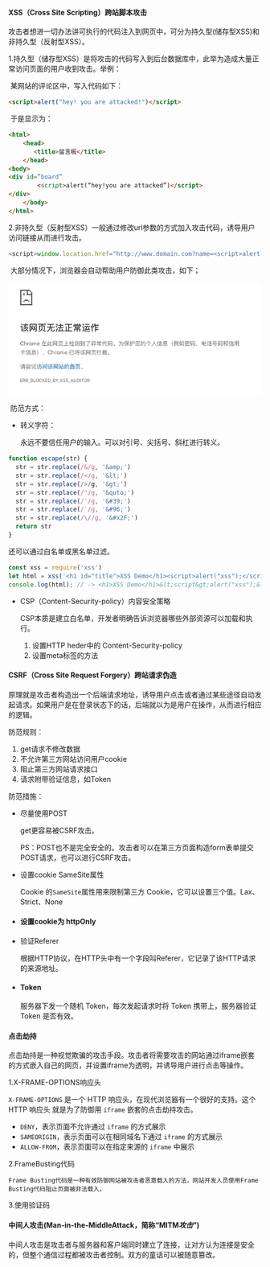 #### XSS（Cross Site Scripting）跨站脚本攻击

攻击者想进一切办法讲可执行的代码注入到网页中，可分为持久型(储存型XSS)和非持久型（反射型XSS）。

1.持久型（储存型XSS）是将攻击的代码写入到后台数据库中，此举为造成大量正常访问页面的用户收到攻击。举例：

​	某网站的评论区中，写入代码如下：

```html
<script>alert("hey! you are attacked!")</script>
```

​	于是显示为：

```html
<html>
    <head>
       <title>留言板</title>
    </head>
<body>
<div id=”board” 
        <script>alert(“hey!you are attacked”)</script>
</div>     
    </body>
</html>
```

2.非持久型（反射型XSS）一般通过修改url参数的方式加入攻击代码，诱导用户访问链接从而进行攻击。

```js
<script>window.location.href="http://www.domain.com?name=<script>alert(1)</script>";</script>
```

​	大部分情况下，浏览器会自动帮助用户防御此类攻击，如下；

![image-20210316155028826](%E5%AE%89%E5%85%A8%E9%98%B2%E8%8C%83.assets/image-20210316155028826.png)



​		防范方式：

- 转义字符：

  永远不要信任用户的输入。可以对引号、尖括号、斜杠进行转义。

```javascript
function escape(str) {
  str = str.replace(/&/g, '&amp;')
  str = str.replace(/</g, '&lt;')
  str = str.replace(/>/g, '&gt;')
  str = str.replace(/"/g, '&quto;')
  str = str.replace(/'/g, '&#39;')
  str = str.replace(/`/g, '&#96;')
  str = str.replace(/\//g, '&#x2F;')
  return str
}
```

还可以通过白名单或黑名单过滤。

```javascript
const xss = require('xss')
let html = xss('<h1 id="title">XSS Demo</h1><script>alert("xss");</script>')
console.log(html); // -> <h1>XSS Demo</h1>&lt;script&gt;alert("xss");&lt;/script&gt;
```

- CSP（Content-Security-policy）内容安全策略

  CSP本质是建立白名单，开发者明确告诉浏览器哪些外部资源可以加载和执行。

  1. 设置HTTP heder中的 Content-Security-policy
  2. 设置meta标签的方法 <meta http-equiv="Content-Security-policy">



#### CSRF（Cross Site Request Forgery）跨站请求伪造

原理就是攻击者构造出一个后端请求地址，诱导用户点击或者通过某些途径自动发起请求。如果用户是在登录状态下的话，后端就以为是用户在操作，从而进行相应的逻辑。

防范规则：

1. get请求不修改数据
2. 不允许第三方网站访问用户cookie
3. 阻止第三方网站请求接口
4. 请求附带验证信息，如Token

防范措施：

- 尽量使用POST

  get更容易被CSRF攻击。

  ​	PS：POST也不是完全安全的。攻击者可以在第三方页面构造form表单提交POST请求，也可以进行CSRF攻击。

- 设置cookie SameSite属性

  Cookie 的`SameSite`属性用来限制第三方 Cookie，它可以设置三个值。Lax、Strict、None

- #### 设置cookie为 httpOnly

- 验证Referer

  根据HTTP协议，在HTTP头中有一个字段叫Referer，它记录了该HTTP请求的来源地址。

- #### Token

  服务器下发一个随机 Token，每次发起请求时将 Token 携带上，服务器验证 Token 是否有效。

#### 点击劫持

点击劫持是一种视觉欺骗的攻击手段。攻击者将需要攻击的网站通过iframe嵌套的方式嵌入自己的网页，并设置iframe为透明，并诱导用户进行点击等操作。

1.X-FRAME-OPTIONS响应头

`X-FRAME-OPTIONS` 是一个 HTTP 响应头，在现代浏览器有一个很好的支持。这个 HTTP 响应头 就是为了防御用 `iframe` 嵌套的点击劫持攻击。

- `DENY`，表示页面不允许通过 `iframe` 的方式展示
- `SAMEORIGIN`，表示页面可以在相同域名下通过 `iframe` 的方式展示
- `ALLOW-FROM`，表示页面可以在指定来源的 `iframe` 中展示

 2.FrameBusting代码

	Frame Busting代码是一种有效防御网站被攻击者恶意载入的方法，网站开发人员使用Frame Busting代码阻止页面被非法载入。
3.使用验证码

#### 中间人攻击(Man-in-the-MiddleAttack，简称“MITM*攻击*”)

中间人攻击是攻击者与服务器和客户端同时建立了连接，让对方认为连接是安全的，但整个通信过程都被攻击者控制。双方的童话可以被随意篡改。